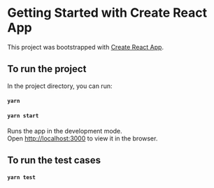# Getting Started with Create React App

This project was bootstrapped with [Create React App](https://github.com/facebook/create-react-app).

## To run the project

In the project directory, you can run:

#### `yarn`
#### `yarn start`


Runs the app in the development mode.\
Open [http://localhost:3000](http://localhost:3000) to view it in the browser.

## To run the test cases

#### `yarn test`


